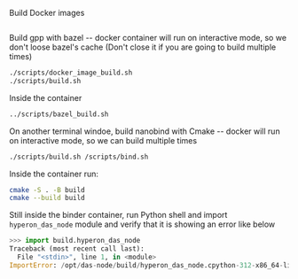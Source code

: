 Build Docker images

```sh
```

Build gpp with bazel
-- docker container will run on interactive mode, so we don't loose bazel's cache (Don't close it if you are going to build multiple times)
```sh
./scripts/docker_image_build.sh
./scripts/build.sh
```
Inside the container

```sh
../scripts/bazel_build.sh
```

On another terminal windoe, build nanobind with Cmake
-- docker will run on interactive mode, so we can build multiple times

```sh
./scripts/build.sh /scripts/bind.sh
```
Inside the container run:

```sh
cmake -S . -B build
cmake --build build
```

Still inside the binder container, run Python shell and import `hyperon_das_node` module and verify that it is showing an error like below

```python
>>> import build.hyperon_das_node
Traceback (most recent call last):
  File "<stdin>", line 1, in <module>
ImportError: /opt/das-node/build/hyperon_das_node.cpython-312-x86_64-linux-gnu.so: undefined symbol: _ZTIN8dasproto13AtomSpaceNode7ServiceE
